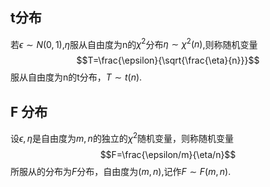 ## t分布

若$\epsilon \sim N(0,1)$,$\eta$服从自由度为n的$\chi^2$分布$\eta \sim \chi^2(n)$,则称随机变量$$T=\frac{\epsilon}{\sqrt{\frac{\eta}{n}}}$$服从自由度为n的t分布，$T \sim t(n)$.

## F 分布

设$\epsilon,\eta$是自由度为$m,n$的独立的$\chi^2$随机变量，则称随机变量$$F=\frac{\epsilon/m}{\eta/n}$$所服从的分布为$F$分布，自由度为$(m,n)$,记作$F \sim F(m,n)$.
